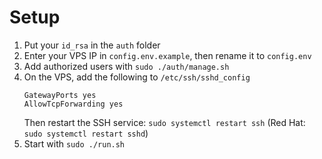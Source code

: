 # Setup
1. Put your `id_rsa` in the `auth` folder
2. Enter your VPS IP in `config.env.example`, then rename it to `config.env`
3. Add authorized users with `sudo ./auth/manage.sh`
4. On the VPS, add the following to `/etc/ssh/sshd_config`
    ```sshconfig
    GatewayPorts yes
    AllowTcpForwarding yes
    ```
   Then restart the SSH service:
   `sudo systemctl restart ssh` (Red Hat: `sudo systemctl restart sshd`)
6. Start with `sudo ./run.sh`
